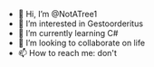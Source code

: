 - 👋 Hi, I’m @NotATree1
- 👀 I’m interested in Gestoorderitus
- 🌱 I’m currently learning C#
- 💞️ I’m looking to collaborate on life
- 📫 How to reach me: don't

<!---
NotATree1/NotATree1 is a ✨ special ✨ repository because its `README.md` (this file) appears on your GitHub profile.
You can click the Preview link to take a look at your changes.
--->

